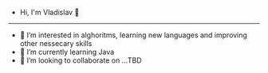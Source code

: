 - Hi, I'm Vladislav 👋
**********************
- 👀 I’m interested in alghoritms, learning new languages and improving other nessecary skills
- 🌱 I’m currently learning Java
- 💞️ I’m looking to collaborate on ...TBD

<!---
vladislav77777/vladislav77777 is a ✨ special ✨ repository because its `README.md` (this file) appears on your GitHub profile.
You can click the Preview link to take a look at your changes.
--->
